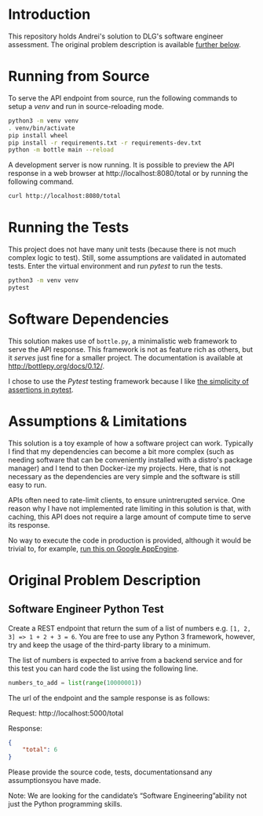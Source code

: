 
# Introduction

This repository holds Andrei's solution to DLG's software engineer assessment. The original problem description is available [further below](#original-problem-description).

# Running from Source

To serve the API endpoint from source, run the following commands to setup a _venv_ and run in source-reloading mode.

```bash
python3 -m venv venv
. venv/bin/activate
pip install wheel
pip install -r requirements.txt -r requirements-dev.txt
python -m bottle main --reload
```

A development server is now running. It is possible to preview the API response in a web browser at http://localhost:8080/total or by running the following command.

```bash
curl http://localhost:8080/total
```

# Running the Tests

This project does not have many unit tests (because there is not much complex logic to test). Still, some assumptions are validated in automated tests. Enter the virtual environment and run _pytest_ to run the tests.

```bash
python3 -m venv venv
pytest
```

# Software Dependencies

This solution makes use of `bottle.py`, a minimalistic web framework to serve the API response. This framework is not as feature rich as others, but it _serves_ just fine for a smaller project. The documentation is available at http://bottlepy.org/docs/0.12/.

I chose to use the _Pytest_ testing framework because I like [the simplicity of assertions in pytest](https://docs.pytest.org/en/stable/assert.html).

# Assumptions & Limitations

This solution is a toy example of how a software project can work. Typically I find that my dependencies can become a bit more complex (such as needing software that can be conveniently installed with a distro's package manager) and I tend to then Docker-ize my projects. Here, that is not necessary as the dependencies are very simple and the software is still easy to run.

APIs often need to rate-limit clients, to ensure unintrerupted service. One reason why I have not implemented rate limiting in this solution is that, with caching, this API does not require a large amount of compute time to serve its response.

No way to execute the code in production is provided, although it would be trivial to, for example, [run this on Google AppEngine](https://github.com/GoogleCloudPlatform/appengine-bottle-skeleton/blob/master/app.yaml).

# Original Problem Description

## Software Engineer Python Test

Create a REST endpoint that return the sum of a list of numbers e.g. `[1, 2, 3] => 1 + 2 + 3 = 6`. You are free to use any Python 3 framework, however, try and keep the usage of the third-party library to a minimum.

The list of numbers is expected to arrive from a backend service and for this test you can hard code the list using the following line.

```python
numbers_to_add = list(range(10000001))
```

The url of the endpoint and the sample response is as follows:

Request: http://localhost:5000/total

Response:

```json
{
    "total": 6
}
```

Please provide the source code, tests, documentationsand any assumptionsyou have made.

Note: We are looking for the candidate’s “Software Engineering”ability not just the Python programming skills.
